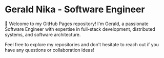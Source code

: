 # Gerald Nika - Software Engineer

👋 Welcome to my GitHub Pages repository! I'm Gerald, a passionate Software Engineer with expertise in full-stack development, distributed systems, and software architecture.

Feel free to explore my repositories and don't hesitate to reach out if you have any questions or collaboration ideas!
